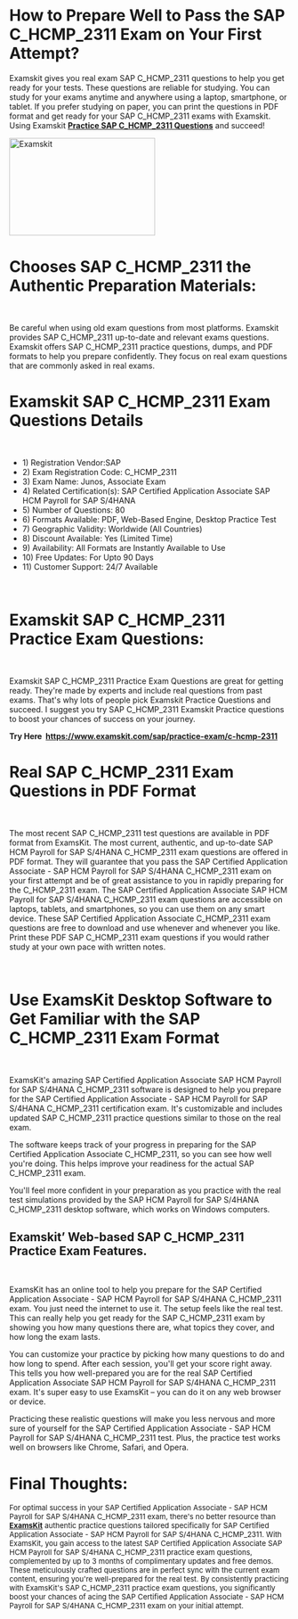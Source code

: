 <p><meta charset="utf-8" /></p>

<h1 dir="ltr"><b id="docs-internal-guid-d0c255c2-7fff-43c2-7861-875930a73975">How to Prepare Well to Pass the SAP C_HCMP_2311 Exam on Your First Attempt?</b></h1>

<p dir="ltr">Examskit gives you real exam SAP C_HCMP_2311 questions to help you get ready for your tests. These questions are reliable for studying. You can study for your exams anytime and anywhere using a laptop, smartphone, or tablet. If you prefer studying on paper, you can print the questions in PDF format and get ready for your SAP C_HCMP_2311 exams with Examskit. Using Examskit <strong><a href="https://www.examskit.com/sap/practice-exam/c-hcmp-2311">Practice SAP C_HCMP_2311 Questions</a></strong> and succeed!</p>

<p dir="ltr"><img alt="Examskit" src="https://i.imgur.com/a2WP9W2.jpg	" style="height: 175px; width: 262px;" /></p>

<h1 dir="ltr"><b id="docs-internal-guid-d0c255c2-7fff-43c2-7861-875930a73975">Chooses SAP C_HCMP_2311 the Authentic Preparation Materials:</b></h1>

<p dir="ltr"> </p>

<p dir="ltr">Be careful when using old exam questions from most platforms. Examskit provides SAP C_HCMP_2311 up-to-date and relevant exams questions. Examskit offers SAP C_HCMP_2311 practice questions, dumps, and PDF formats to help you prepare confidently. They focus on real exam questions that are commonly asked in real exams.</p>

<h1 dir="ltr"><b id="docs-internal-guid-d0c255c2-7fff-43c2-7861-875930a73975">Examskit SAP C_HCMP_2311 Exam Questions Details</b></h1>

<p dir="ltr"> </p>

<ul dir="ltr">
	<li>1) Registration Vendor:SAP</li>
	<li>2) Exam Registration Code: C_HCMP_2311</li>
	<li>3) Exam Name: Junos, Associate Exam</li>
	<li>4) Related Certification(s): SAP Certified Application Associate SAP HCM Payroll for SAP S/4HANA</li>
	<li>5) Number of Questions: 80</li>
	<li>6) Formats Available: PDF, Web-Based Engine, Desktop Practice Test</li>
	<li>7) Geographic Validity: Worldwide (All Countries)</li>
	<li>8) Discount Available: Yes (Limited Time)</li>
	<li>9) Availability: All Formats are Instantly Available to Use</li>
	<li>10) Free Updates: For Upto 90 Days</li>
	<li>11) Customer Support: 24/7 Available</li>
</ul>

<p> </p>

<h1 dir="ltr"><b id="docs-internal-guid-d0c255c2-7fff-43c2-7861-875930a73975">Examskit SAP C_HCMP_2311  Practice Exam Questions:</b></h1>

<p dir="ltr"> </p>

<p dir="ltr">Examskit SAP C_HCMP_2311 Practice Exam Questions are great for getting ready. They're made by experts and include real questions from past exams. That's why lots of people pick Examskit Practice Questions and succeed. I suggest you try SAP C_HCMP_2311 Examskit Practice questions to boost your chances of success on your journey.</p>

<p dir="ltr"><b>Try Here  <a href="https://www.examskit.com/sap/practice-exam/c-hcmp-2311">https://www.examskit.com/sap/practice-exam/c-hcmp-2311</a></b></p>

<h1 dir="ltr"><b id="docs-internal-guid-d0c255c2-7fff-43c2-7861-875930a73975">Real SAP C_HCMP_2311 Exam Questions in PDF Format</b></h1>

<p dir="ltr"> </p>

<p dir="ltr">The most recent SAP C_HCMP_2311 test questions are available in PDF format from ExamsKit. The most current, authentic, and up-to-date SAP HCM Payroll for SAP S/4HANA C_HCMP_2311 exam questions are offered in PDF format. They will guarantee that you pass the SAP Certified Application Associate - SAP HCM Payroll for SAP S/4HANA C_HCMP_2311 exam on your first attempt and be of great assistance to you in rapidly preparing for the C_HCMP_2311 exam. The SAP Certified Application Associate SAP HCM Payroll for SAP S/4HANA C_HCMP_2311 exam questions are accessible on laptops, tablets, and smartphones, so you can use them on any smart device. These SAP Certified Application Associate C_HCMP_2311 exam questions are free to download and use whenever and whenever you like. Print these PDF SAP C_HCMP_2311 exam questions if you would rather study at your own pace with written notes.</p>

<p dir="ltr"> </p>

<h1 dir="ltr"><b id="docs-internal-guid-d0c255c2-7fff-43c2-7861-875930a73975">Use ExamsKit Desktop Software to Get Familiar with the SAP C_HCMP_2311 Exam Format</b></h1>

<p dir="ltr"> </p>

<p dir="ltr">ExamsKit's amazing SAP Certified Application Associate SAP HCM Payroll for SAP S/4HANA C_HCMP_2311 software is designed to help you prepare for the SAP Certified Application Associate - SAP HCM Payroll for SAP S/4HANA C_HCMP_2311 certification exam. It's customizable and includes updated SAP C_HCMP_2311 practice questions similar to those on the real exam.</p>

<p dir="ltr">The software keeps track of your progress in preparing for the SAP Certified Application Associate C_HCMP_2311, so you can see how well you're doing. This helps improve your readiness for the actual SAP C_HCMP_2311 exam.</p>

<p dir="ltr">You'll feel more confident in your preparation as you practice with the real test simulations provided by the SAP HCM Payroll for SAP S/4HANA C_HCMP_2311 desktop software, which works on Windows computers.</p>

<h2 dir="ltr"><b id="docs-internal-guid-d0c255c2-7fff-43c2-7861-875930a73975">Examskit’ Web-based SAP C_HCMP_2311 Practice Exam Features.</b></h2>

<p dir="ltr"> </p>

<p dir="ltr">ExamsKit has an online tool to help you prepare for the SAP Certified Application Associate - SAP HCM Payroll for SAP S/4HANA C_HCMP_2311 exam. You just need the internet to use it. The setup feels like the real test. This can really help you get ready for the SAP C_HCMP_2311 exam by showing you how many questions there are, what topics they cover, and how long the exam lasts.</p>

<p dir="ltr">You can customize your practice by picking how many questions to do and how long to spend. After each session, you'll get your score right away. This tells you how well-prepared you are for the real SAP Certified Application Associate SAP HCM Payroll for SAP S/4HANA C_HCMP_2311 exam. It's super easy to use ExamsKit – you can do it on any web browser or device.</p>

<p dir="ltr">Practicing these realistic questions will make you less nervous and more sure of yourself for the SAP Certified Application Associate - SAP HCM Payroll for SAP S/4HANA C_HCMP_2311 test. Plus, the practice test works well on browsers like Chrome, Safari, and Opera.</p>

<h1 dir="ltr"><b>Final Thoughts:</b></h1>

<p dir="ltr"><span style="font-size: 13px;">For optimal success in your SAP Certified Application Associate - SAP HCM Payroll for SAP S/4HANA C_HCMP_2311 exam, there's no better resource than </span><strong style="font-size: 13px;"><a href="https://www.examskit.com/">ExamsKit</a></strong><span style="font-size: 13px;"> authentic practice questions tailored specifically for SAP Certified Application Associate - SAP HCM Payroll for SAP S/4HANA C_HCMP_2311. With ExamsKit, you gain access to the latest SAP Certified Application Associate SAP HCM Payroll for SAP S/4HANA C_HCMP_2311 practice exam questions, complemented by up to 3 months of complimentary updates and free demos. These meticulously crafted questions are in perfect sync with the current exam content, ensuring you're well-prepared for the real test. By consistently practicing with ExamsKit's SAP C_HCMP_2311 practice exam questions, you significantly boost your chances of acing the SAP Certified Application Associate - SAP HCM Payroll for SAP S/4HANA C_HCMP_2311 exam on your initial attempt.</span></p>
